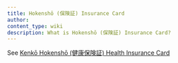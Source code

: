 ```yaml
---
title: Hokenshō (保険証) Insurance Card
author:
content_type: wiki
description: What is Hokenshō (保険証) Insurance Card?
---
```

See [Kenkō Hokenshō (健康保険証) Health Insurance Card](../kenko-hokensho-health-insurance-card)